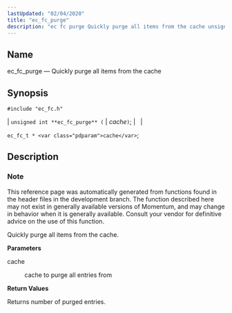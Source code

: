 ```yaml
---
lastUpdated: "02/04/2020"
title: "ec_fc_purge"
description: "ec fc purge Quickly purge all items from the cache unsigned int ec fc purge cache ec fc t cache This reference page was automatically generated from functions found in the header files in the development branch The function described here may not exist in generally available versions of Momentum..."
---
```


<a name="apis.ec_fc_purge"></a> 
## Name

ec_fc_purge — Quickly purge all items from the cache

## Synopsis

`#include "ec_fc.h"`

| `unsigned int **ec_fc_purge** (` | <var class="pdparam">cache</var>`)`; |   |

`ec_fc_t * <var class="pdparam">cache</var>`;<a name="idp52237520"></a> 
## Description

### Note

This reference page was automatically generated from functions found in the header files in the development branch. The function described here may not exist in generally available versions of Momentum, and may change in behavior when it is generally available. Consult your vendor for definitive advice on the use of this function.

Quickly purge all items from the cache.

**<a name="idp52240384"></a> Parameters**

<dl class="variablelist">

<dt>cache</dt>

<dd>

cache to purge all entries from

</dd>

</dl>

**<a name="idp52243120"></a> Return Values**

Returns number of purged entries.